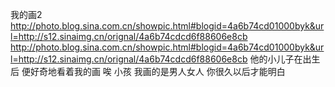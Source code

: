 我的画2
http://photo.blog.sina.com.cn/showpic.html#blogid=4a6b74cd01000byk&url=http://s12.sinaimg.cn/orignal/4a6b74cdcd6f88606e8cb
http://photo.blog.sina.com.cn/showpic.html#blogid=4a6b74cd01000byk&url=http://s12.sinaimg.cn/orignal/4a6b74cdcd6f88606e8cb
他的小儿子在出生后
便好奇地看着我的画
唉
小孩
我画的是男人女人
你很久以后才能明白 
